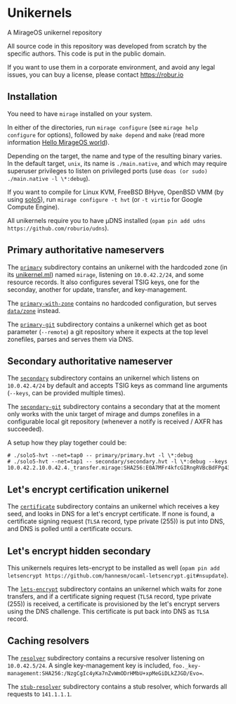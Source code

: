 # Unikernels

A MirageOS unikernel repository

All source code in this repository was developed from scratch by the specific authors. This code is put in the public domain.

If you want to use them in a corporate environment, and avoid any legal issues, you can buy a license, please contact https://robur.io

## Installation

You need to have `mirage` installed on your system.

In either of the directories, run `mirage configure` (see `mirage help
configure` for options), followed by `make depend` and `make` (read more
information [Hello MirageOS world](https://mirage.io/wiki/hello-world)).

Depending on the target, the name and type of the resulting binary varies. In
the default target, `unix`, its name is `./main.native`, and which may require
superuser privileges to listen on privileged ports
(use `doas (or sudo) ./main.native -l \*:debug`).

If you want to compile for Linux KVM, FreeBSD BHyve, OpenBSD VMM (by using
[solo5](https://github.com/solo5/solo5)), run `mirage configure -t hvt` (or
`-t virtio` for Google Compute Engine).

All unikernels require you to have µDNS installed (`opam pin add udns https://github.com/roburio/udns`).

## Primary authoritative nameservers

The [`primary`](primary/) subdirectory contains an unikernel with the
hardcoded zone (in its [unikernel.ml](primary/unikernel.ml)) named `mirage`,
listening on `10.0.42.2/24`, and some resource records.  It also
configures several TSIG keys, one for the seconday, another for update,
transfer, and key-management.

The [`primary-with-zone`](primary-with-zone/) contains no hardcoded
configuration, but serves [`data/zone`](primary-with-zone/data/zone) instead.

The [`primary-git`](primary-git/) subdirectory contains a unikernel which get as
boot parameter (`--remote`) a git repository where it expects at the top level
zonefiles, parses and serves them via DNS.

## Secondary authoritative nameserver

The [`secondary`](secondary/) subdirectory contains an unikernel which
listens on `10.0.42.4/24` by default and accepts TSIG keys as command line
arguments (`--keys`, can be provided multiple times).

The [`secondary-git`](secondary-git/) subdirectory contains a secondary that at
the moment only works with the unix target of mirage and dumps zonefiles in a
configurable local git repository (whenever a notify is received / AXFR has
succeeded).

A setup how they play together could be:
```
# ./solo5-hvt --net=tap0 -- primary/primary.hvt -l \*:debug
# ./solo5-hvt --net=tap1 -- secondary/secondary.hvt -l \*:debug --keys 10.0.42.2.10.0.42.4._transfer.mirage:SHA256:E0A7MFr4kfcGIRngRVBcBdFPg43XIb2qbGswcn66q4Q=
```

## Let's encrypt certification unikernel

The [`certificate`](certificate/) subdirectory contains an unikernel which
receives a key seed, and looks in DNS for a let's encrypt certificate.  If none
is found, a certificate signing request (`TLSA` record, type private (255)) is
put into DNS, and DNS is polled until a certificate occurs.

## Let's encrypt hidden secondary

This unikernels requires lets-encrypt to be installed as well (`opam pin add letsencrypt https://github.com/hannesm/ocaml-letsencrypt.git#nsupdate`).

The [`lets-encrypt`](lets-encrypt/) subdirectory contains an unikernel which
waits for zone transfers, and if a certificate signing request (`TLSA` record,
type private (255)) is received, a certificate is provisioned by the let's
encrypt servers using the DNS challenge. This certificate is put back into
DNS as `TLSA` record.

## Caching resolvers

The [`resolver`](resolver/) subdirectory contains a recursive resolver listening
on `10.0.42.5/24`.  A single key-management key is included,
`foo._key-management:SHA256:/NzgCgIc4yKa7nZvWmODrHMbU+xpMeGiDLkZJGD/Evo=`.

The [`stub-resolver`](stub-resolver/) subdirectory contains a stub resolver, which forwards all
requests to `141.1.1.1`.

